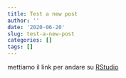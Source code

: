 ```yaml
---
title: Test a new post
author: ''
date: '2020-06-20'
slug: test-a-new-post
categories: []
tags: []
---
```


mettiamo il link per andare su [RStudio](https://rstudio.com)



